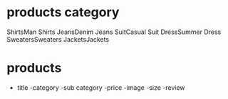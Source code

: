 # products category
ShirtsMan Shirts
JeansDenim Jeans
SuitCasual Suit
DressSummer Dress
SweatersSweaters
JacketsJackets

# products
  - title
  -category
  -sub category
  -price
  -image
  -size
  -review
